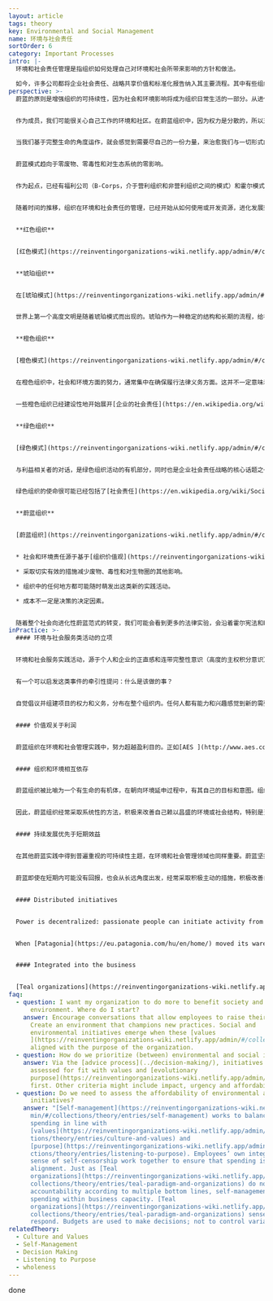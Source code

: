 ```yaml
---
layout: article
tags: theory
key: Environmental and Social Management
name: 环境与社会责任
sortOrder: 6
category: Important Processes
intro: |-
  环境和社会责任管理是指组织如何处理自己对环境和社会所带来影响的方针和做法。

  如今，许多公司都将企业社会责任、战略共享价值和标准化报告纳入其主要流程。其中有些组织将可持续性和可持续发展目标议程视为战略的一部分。
perspective: >-
  蔚蓝的原则是增强组织的可持续性，因为社会和环境影响将成为组织日常生活的一部分。从进化论的观点来看，这一切都源于内在智慧和正义感。


  作为成员，我们可能很关心自己工作的环境和社区。在蔚蓝组织中，因为权力是分散的，所以对环境和社会服务类的倡议和项目，可以由组织内任何位置的充满激情的人联合起来自由发起。


  当我们基于完整生命的角度运作，就会感觉到需要尽自己的一份力量，来治愈我们与一切形式的生命之间的破裂关系。


  蔚蓝模式趋向于零废物、零毒性和对生态系统的零影响。


  作为起点，已经有福利公司（B-Corps，介于营利组织和非营利组织之间的模式）和霍尔模式的宪法等倡议，都为蔚蓝领导层提供了有趣的参考方法。


  随着时间的推移，组织在环境和社会责任的管理，已经开始从如何使用或开发资源，进化发展到如何为社会和环境提供服务。


  **红色组织**


  [红色模式](https://reinventingorganizations-wiki.netlify.app/admin/#/collections/theory/entries/red-organizations) 的社会责任管理就是行使权力。组织受制于自然和环境，这些会决定部落的节奏。红色通过潜在利用价值这个滤镜，看待环境。时刻考虑：目前环境中有哪些是可为我用的自愿，以提高生存和繁衍能力？


  **琥珀组织**


  在[琥珀模式](https://reinventingorganizations-wiki.netlify.app/admin/#/collections/theory/entries/amber-paradigm-and-organizations)中，往往把组织看作独立于外部世界自成体系的系统，并由一个等级结构来管理。社会优先考虑那些基于出生、教育和性别等获得等级优势的人。环境被视为是可预测的，组织会为了自身利益寻求控制环境的方法，例如水利工程。


  世界上第一个高度文明是随着琥珀模式而出现的。琥珀作为一种稳定的结构和长期的流程，给社会结构及其潜力带来了前所未有的变化。


  **橙色组织**


  [橙色模式](https://reinventingorganizations-wiki.netlify.app/admin/#/collections/theory/entries/orange-paradigm-and-organizations)的目标导向型组织专注于解决实际问题。不断壮大并拥有过剩的资源（利润），是成功实现目标的结果。随着时间的推移，达不到目标将导致组织死亡。人们相信只有最强最佳的组织才能存活。


  在橙色组织中，社会和环境方面的努力，通常集中在确保履行法律义务方面。这并不一定意味着橙色否定这些服务行为的价值。但橙色组织只在有助于实现组织目标的情况下，才有理由采取有益于社会和环境的行动。对橙色来说，这类主动服务社会的计划，需要被包含在自己组织的目标中，才能得到实现。


  一些橙色组织已经建设性地开始展开[企业的社会责任](https://en.wikipedia.org/wiki/Corporate_social_responsibility)活动。有些贡献很显著。橙色组织经常利用其企业社会责任倡议这类的营销方式，来支持其品牌形象。（目的不是出于正义感，而是获利）


  **绿色组织**


  [绿色模式](https://reinventingorganizations-wiki.netlify.app/admin/#/collections/theory/entries/green-paradigm-and-organizations)将社区（以及环境）视为业务中的利益相关者。绿色的多元性主题，意味着其目标是不仅要作为一个组织取得成功，而且要提升其他人，使他们也能更成功。


  与利益相关者的对话，是绿色组织活动的有机部分，同时也是企业社会责任战略的核心话题之一。


  绿色组织的使命很可能已经包括了[社会责任](https://en.wikipedia.org/wiki/Social_responsibility).。比如，[绿色组织](https://reinventingorganizations-wiki.netlify.app/admin/#/collections/theory/entries/green-paradigm-and-organizations) 以通过优先发展中国家的供应商合作，帮助当地维持符合人道的工作条件。他们也可能专注于管理自己的[碳足迹](https://en.wikipedia.org/wiki/Carbon_footprint)或努力使产品和包装可回收。


  **蔚蓝组织**


  [蔚蓝组织](https://reinventingorganizations-wiki.netlify.app/admin/#/collections/theory/entries/teal-paradigm-and-organizations)蔚蓝组织将自己视为生命系统的有机部分。这个生命系统不仅包括组织本身，也包括周围的环境。因此，蔚蓝组织经常主动采取行动改善其环境：


  * 社会和环境责任源于基于[组织价值观](https://reinventingorganizations-wiki.netlify.app/admin/#/collections/theory/entries/culture-and-values)的“正确行为” 

  * 采取切实有效的措施减少废物、毒性和对生物圈的其他影响。

  * 组织中的任何地方都可能随时萌发出这类新的实践活动。

  * 成本不一定是决策的决定因素。


  随着整个社会向进化性蔚蓝范式的转变，我们可能会看到更多的法律实验，会沿着霍尔宪法和B-公司的路线前进。在“组织重塑”这本书的最后一章，拉鲁克斯推测了一个更深刻的变化：也许在一个成熟的蔚蓝社会里，我们不再考虑所有权，而是考虑管理权？这种转变将对组织的合法所有权产生深远影响（资本创新）。只有时间会告诉我们，这种情况是否会发生以及如何发生。
inPractice: >-
  #### 环境与社会服务类活动的立项


  环境和社会服务实践活动，源于个人和企业的正直感和连带完整性意识（高度的主权积分意识）。


  有一个可以启发这类事件的牵引性提问：什么是该做的事？


  自觉倡议并组建项目的权力和义务，分布在整个组织内。任何人都有能力和兴趣感觉到新的需要，并提出倡议。


  #### 价值观关于利润


  蔚蓝组织在环境和社会管理实践中，努力超越盈利目的。正如[AES ](http://www.aes.com/)在一次公开听证会上所说：“如果公司意识到...需要在价值观和利润间进行选择，我们就会努力坚持自己的价值观——即使这样做可能会导致利润减少或失去机会”。


  #### 组织和环境相互依存


  蔚蓝组织被比喻为一个有生命的有机体，在朝向环境延申过程中，有其自己的目标和意图。组织及其所处的环境都被认为是生命系统的一部分。因此，组织依赖于其环境以及能影响自己的社会结构。也就是说，没有一个健康的环境，组织就不能兴旺发达。


  因此，蔚蓝组织经常采取系统性的方法，积极来改善自己赖以昌盛的环境或社会结构，特别是当环境成为实现组织目标所必需要素之际。


  #### 持续发展优先于短期效益


  在其他蔚蓝实践中得到普遍重视的可持续性主题，在环境和社会管理领域也同样重要。蔚蓝坚持以长期可持续的方式实现价值。其中一个主要原因是，蔚蓝原则认为，为了短期的经济利益而榨取自己或组织的生命，是不道德的。把未来实现目标的潜力置于危险之中，是愚蠢而错误的做法。


  蔚蓝即使在短期内可能没有回报，也会从长远角度出发，经常采取积极主动的措施，积极改善自己周围的环境和社会条件，以提高目标的可持续性。


  #### Distributed initiatives


  Power is decentralized: passionate people can initiate activity from anywhere in the organization.


  When [Patagonia](https://eu.patagonia.com/hu/en/home/) moved its warehouse to Reno, four employees noticed that most of Nevada’s wild land was not protected wilderness. They sparked an initiative that resulted in 1.2 million acres of wilderness being protected.


  #### Integrated into the business


  [Teal organizations](https://reinventingorganizations-wiki.netlify.app/admin/#/collections/theory/entries/teal-paradigm-and-organizations) do not (normally) have separate units for Corporate Social Responsibility. [Buurtzorg ](https://www.buurtzorgnederland.com/)adds new services in response to emerging social needs sensed by nurses, e.g. to help Alzheimer’s patients handle domestic chores.
faq:
  - question: I want my organization to do more to benefit society and the
      environment. Where do I start?
    answer: Encourage conversations that allow employees to raise their concerns.
      Create an environment that champions new practices. Social and
      environmental initiatives emerge when these [values
      ](https://reinventingorganizations-wiki.netlify.app/admin/#/collections/theory/entries/culture-and-values)are
      aligned with the purpose of the organization.
  - question: How do we prioritize (between) environmental and social initiatives?
    answer: Via the [advice process](../decision-making/), initiatives can be
      assessed for fit with values and [evolutionary
      purpose](https://reinventingorganizations-wiki.netlify.app/admin/#/collections/theory/entries/evolutionary-purpose)
      first. Other criteria might include impact, urgency and affordability.
  - question: Do we need to assess the affordability of environmental and social
      initiatives?
    answer: "[Self-management](https://reinventingorganizations-wiki.netlify.app/ad\
      min/#/collections/theory/entries/self-management) works to balance
      spending in line with
      [values](https://reinventingorganizations-wiki.netlify.app/admin/#/collec\
      tions/theory/entries/culture-and-values) and
      [purpose](https://reinventingorganizations-wiki.netlify.app/admin/#/colle\
      ctions/theory/entries/listening-to-purpose). Employees’ own integrity and
      sense of self-censorship work together to ensure that spending is in
      alignment. Just as [Teal
      organizations](https://reinventingorganizations-wiki.netlify.app/admin/#/\
      collections/theory/entries/teal-paradigm-and-organizations) do not measure
      accountability according to multiple bottom lines, self-management guides
      spending within business capacity. [Teal
      organizations](https://reinventingorganizations-wiki.netlify.app/admin/#/\
      collections/theory/entries/teal-paradigm-and-organizations) sense and
      respond. Budgets are used to make decisions; not to control variances."
relatedTheory:
  - Culture and Values
  - Self-Management
  - Decision Making
  - Listening to Purpose
  - wholeness
---
```

done